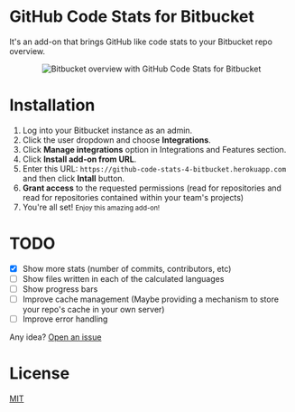 # GitHub Code Stats for Bitbucket

It's an add-on that brings GitHub like code stats to your Bitbucket repo overview.

<p align="center">
  <img src="http://i.imgur.com/cQJlbN4.png" alt="Bitbucket overview with GitHub Code Stats for Bitbucket" />
</p>

# Installation

1. Log into your Bitbucket instance as an admin.
2. Click the user dropdown and choose **Integrations**.
3. Click **Manage integrations** option in Integrations and Features section.
4. Click **Install add-on from URL**.
5. Enter this URL: `https://github-code-stats-4-bitbucket.herokuapp.com` and then click **Intall** button.
6. **Grant access** to the requested permissions (read for repositories and read for repositories contained within your team's projects)
7. You're all set! <small>Enjoy this amazing add-on!</small>

# TODO

- [x] Show more stats (number of commits, contributors, etc)
- [ ] Show files written in each of the calculated languages
- [ ] Show progress bars
- [ ] Improve cache management (Maybe providing a mechanism to store your repo's cache in your own server)
- [ ] Improve error handling

Any idea? [Open an issue](https://github.com/agurz/github-code-stats-for-bitbucket/issues/new)

# License

[MIT](https://github.com/agurz/github-code-stats-for-bitbucket/blob/master/LICENSE.txt)
